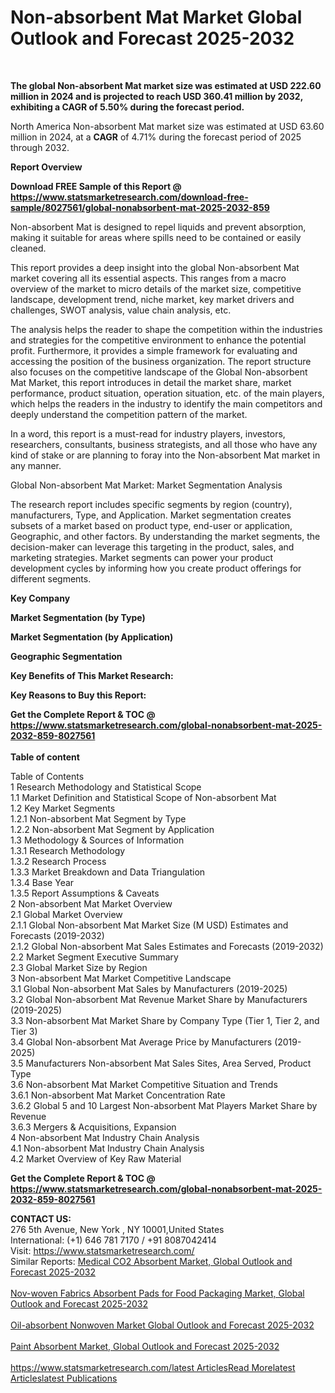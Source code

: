 <h1>Non-absorbent Mat Market Global Outlook and Forecast 2025-2032</h1><br/><p><strong>The global Non-absorbent Mat market size was estimated at USD 222.60 million in 2024 and is projected to reach USD 360.41 million by 2032, exhibiting a <strong>CAGR</strong> of 5.50% during the forecast period.</strong></p><p>North America Non-absorbent Mat market size was estimated at USD 63.60 million in 2024, at a <strong>CAGR</strong> of 4.71% during the forecast period of 2025 through 2032.</p><p><strong>Report Overview</strong></p><p><strong>Download FREE Sample of this Report @ <a href="https://www.statsmarketresearch.com/download-free-sample/8027561/global-nonabsorbent-mat-2025-2032-859">https://www.statsmarketresearch.com/download-free-sample/8027561/global-nonabsorbent-mat-2025-2032-859</a></strong></p><p>Non-absorbent Mat is designed to repel liquids and prevent absorption, making it suitable for areas where spills need to be contained or easily cleaned.</p><p>This report provides a deep insight into the global Non-absorbent Mat market covering all its essential aspects. This ranges from a macro overview of the market to micro details of the market size, competitive landscape, development trend, niche market, key market drivers and challenges, SWOT analysis, value chain analysis, etc.</p><p>The analysis helps the reader to shape the competition within the industries and strategies for the competitive environment to enhance the potential profit. Furthermore, it provides a simple framework for evaluating and accessing the position of the business organization. The report structure also focuses on the competitive landscape of the Global Non-absorbent Mat Market, this report introduces in detail the market share, market performance, product situation, operation situation, etc. of the main players, which helps the readers in the industry to identify the main competitors and deeply understand the competition pattern of the market.</p><p>In a word, this report is a must-read for industry players, investors, researchers, consultants, business strategists, and all those who have any kind of stake or are planning to foray into the Non-absorbent Mat market in any manner.</p><p>Global Non-absorbent Mat Market: Market Segmentation Analysis</p><p>The research report includes specific segments by region (country), manufacturers, Type, and Application. Market segmentation creates subsets of a market based on product type, end-user or application, Geographic, and other factors. By understanding the market segments, the decision-maker can leverage this targeting in the product, sales, and marketing strategies. Market segments can power your product development cycles by informing how you create product offerings for different segments.</p><p><strong>Key Company</strong></p><p><strong>Market Segmentation (by Type)</strong></p><p><strong>Market Segmentation (<strong>by Application</strong>)</strong></p><p><strong>Geographic Segmentation</strong></p><p><strong>Key Benefits of This Market Research:</strong></p><p><strong>Key <strong>Reasons to Buy</strong> this Report:</strong></p><div><b>Get the Complete Report & TOC @ <a href="https://www.statsmarketresearch.com/global-nonabsorbent-mat-2025-2032-859-8027561">https://www.statsmarketresearch.com/global-nonabsorbent-mat-2025-2032-859-8027561</a></b></div><br><b>Table of content</b><p>Table of Contents<br />1 Research Methodology and Statistical Scope<br />1.1 Market Definition and Statistical Scope of Non-absorbent Mat<br />1.2 Key Market Segments<br />1.2.1 Non-absorbent Mat Segment by Type<br />1.2.2 Non-absorbent Mat Segment by Application<br />1.3 Methodology & Sources of Information<br />1.3.1 Research Methodology<br />1.3.2 Research Process<br />1.3.3 Market Breakdown and Data Triangulation<br />1.3.4 Base Year<br />1.3.5 Report Assumptions & Caveats<br />2 Non-absorbent Mat Market Overview<br />2.1 Global Market Overview<br />2.1.1 Global Non-absorbent Mat Market Size (M USD) Estimates and Forecasts (2019-2032)<br />2.1.2 Global Non-absorbent Mat Sales Estimates and Forecasts (2019-2032)<br />2.2 Market Segment Executive Summary<br />2.3 Global Market Size by Region<br />3 Non-absorbent Mat Market Competitive Landscape<br />3.1 Global Non-absorbent Mat Sales by Manufacturers (2019-2025)<br />3.2 Global Non-absorbent Mat Revenue Market Share by Manufacturers (2019-2025)<br />3.3 Non-absorbent Mat Market Share by Company Type (Tier 1, Tier 2, and Tier 3)<br />3.4 Global Non-absorbent Mat Average Price by Manufacturers (2019-2025)<br />3.5 Manufacturers Non-absorbent Mat Sales Sites, Area Served, Product Type<br />3.6 Non-absorbent Mat Market Competitive Situation and Trends<br />3.6.1 Non-absorbent Mat Market Concentration Rate<br />3.6.2 Global 5 and 10 Largest Non-absorbent Mat Players Market Share by Revenue<br />3.6.3 Mergers & Acquisitions, Expansion<br />4 Non-absorbent Mat Industry Chain Analysis<br />4.1 Non-absorbent Mat Industry Chain Analysis<br />4.2 Market Overview of Key Raw Material<br><div><b>Get the Complete Report & TOC @ <a href="https://www.statsmarketresearch.com/global-nonabsorbent-mat-2025-2032-859-8027561">https://www.statsmarketresearch.com/global-nonabsorbent-mat-2025-2032-859-8027561</a></b></div></p> <b>CONTACT US:</b><br>276 5th Avenue, New York , NY 10001,United States<br>International: (+1) 646 781 7170 / +91 8087042414<br>Visit: <a href="https://www.statsmarketresearch.com/">https://www.statsmarketresearch.com/</a><br>Similar Reports: <a href="https://www.statsmarketresearch.com/global-nonabsorbent-mat-2025-2032-859-8027561">Medical CO2 Absorbent Market, Global Outlook and Forecast 2025-2032</a><br/><br/><a href="https://www.statsmarketresearch.com/global-nonabsorbent-mat-2025-2032-859-8027561">Nov-woven Fabrics Absorbent Pads for Food Packaging Market, Global Outlook and Forecast 2025-2032</a><br/><br/><a href="https://www.statsmarketresearch.com/global-nonabsorbent-mat-2025-2032-859-8027561">Oil-absorbent Nonwoven Market Global Outlook and Forecast 2025-2032</a><br/><br/><a href="https://www.statsmarketresearch.com/global-nonabsorbent-mat-2025-2032-859-8027561">Paint Absorbent Market, Global Outlook and Forecast 2025-2032</a><br/><br/><a href="https://gyeongbokgung.com">https://www.statsmarketresearch.com/</a><a href="https://hallyeomaritime.com">latest Articles</a><a href="https://jingwansa.com">Read More</a><a href=https://nguoiviet.jp/">latest Articles</a><a href="https://www.intelmarketresearch.com/">latest Publications</a>
